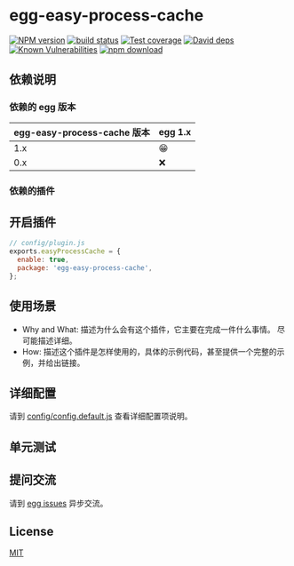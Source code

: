 # egg-easy-process-cache

[![NPM version][npm-image]][npm-url]
[![build status][travis-image]][travis-url]
[![Test coverage][codecov-image]][codecov-url]
[![David deps][david-image]][david-url]
[![Known Vulnerabilities][snyk-image]][snyk-url]
[![npm download][download-image]][download-url]

[npm-image]: https://img.shields.io/npm/v/egg-easy-process-cache.svg?style=flat-square
[npm-url]: https://npmjs.org/package/egg-easy-process-cache
[travis-image]: https://img.shields.io/travis/eggjs/egg-easy-process-cache.svg?style=flat-square
[travis-url]: https://travis-ci.org/eggjs/egg-easy-process-cache
[codecov-image]: https://img.shields.io/codecov/c/github/eggjs/egg-easy-process-cache.svg?style=flat-square
[codecov-url]: https://codecov.io/github/eggjs/egg-easy-process-cache?branch=master
[david-image]: https://img.shields.io/david/eggjs/egg-easy-process-cache.svg?style=flat-square
[david-url]: https://david-dm.org/eggjs/egg-easy-process-cache
[snyk-image]: https://snyk.io/test/npm/egg-easy-process-cache/badge.svg?style=flat-square
[snyk-url]: https://snyk.io/test/npm/egg-easy-process-cache
[download-image]: https://img.shields.io/npm/dm/egg-easy-process-cache.svg?style=flat-square
[download-url]: https://npmjs.org/package/egg-easy-process-cache

<!--
Description here.
-->

## 依赖说明

### 依赖的 egg 版本

egg-easy-process-cache 版本 | egg 1.x
--- | ---
1.x | 😁
0.x | ❌

### 依赖的插件
<!--

如果有依赖其它插件，请在这里特别说明。如

- security
- multipart

-->

## 开启插件

```js
// config/plugin.js
exports.easyProcessCache = {
  enable: true,
  package: 'egg-easy-process-cache',
};
```

## 使用场景

- Why and What: 描述为什么会有这个插件，它主要在完成一件什么事情。
尽可能描述详细。
- How: 描述这个插件是怎样使用的，具体的示例代码，甚至提供一个完整的示例，并给出链接。

## 详细配置

请到 [config/config.default.js](config/config.default.js) 查看详细配置项说明。

## 单元测试

<!-- 描述如何在单元测试中使用此插件，例如 schedule 如何触发。无则省略。-->

## 提问交流

请到 [egg issues](https://github.com/eggjs/egg/issues) 异步交流。

## License

[MIT](LICENSE)
